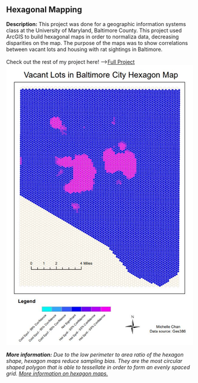 ## Hexagonal Mapping 
**Description:** This project was done for a geographic information systems class at the University of Maryland, Baltimore County. This project used ArcGIS to build hexagonal maps in order to normaliza data, decreasing disparities on the map. The purpose of the maps was to show correlations between vacant lots and housing with rat sightings in Baltimore.
<br>
<br>
Check out the rest of my project here! --><a href="/pdf/lab5part1a-merged.pdf">Full Project</a> 
<br>
<img src="/images/githubhex.JPG"/>

**_More information:_** *Due to the low perimeter to area ratio of the hexagon shape, hexagon maps reduce sampling bias. They are the most circular shaped polygon that is able to tessellate in order to form an evenly spaced grid. 
<a href="https://pro.arcgis.com/en/pro-app/tool-reference/spatial-statistics/h-whyhexagons.htm">More information on hexagon maps.</a>* 

